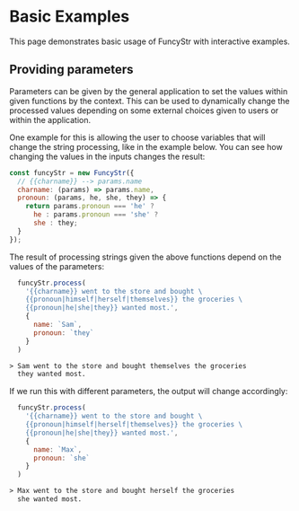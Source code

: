 # Basic Examples

This page demonstrates basic usage of FuncyStr with interactive examples.

## Providing parameters 

Parameters can be given by the general application to set the values within given functions by the context. This can be used to dynamically change the processed values depending on some external choices given to users or within the application.

One example for this is allowing the user to choose variables that will change the string processing, like in the example below. You can see how changing the values in the inputs changes the result:

```js
const funcyStr = new FuncyStr({
  // {{charname}} --> params.name
  charname: (params) => params.name,
  pronoun: (params, he, she, they) => {
    return params.pronoun === 'he' ?
      he : params.pronoun === 'she' ?
      she : they;
  }
});
```

The result of processing strings given the above functions depend on the values of the parameters:

```js
  funcyStr.process(
    '{{charname}} went to the store and bought \
    {{pronoun|himself|herself|themselves}} the groceries \
    {{pronoun|he|she|they}} wanted most.',
    {
      name: `Sam`,
      pronoun: `they`
    }
  )
```

```txt
> Sam went to the store and bought themselves the groceries 
  they wanted most.
```

If we run this with different parameters, the output will change accordingly:

```js
  funcyStr.process(
    '{{charname}} went to the store and bought \
    {{pronoun|himself|herself|themselves}} the groceries \
    {{pronoun|he|she|they}} wanted most.',
    {
      name: `Max`,
      pronoun: `she`
    }
  )
```

```txt
> Max went to the store and bought herself the groceries 
  she wanted most.
```

